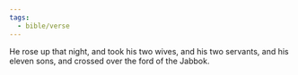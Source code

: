 ```yaml
---
tags:
  - bible/verse
---
```

He rose up that night, and took his two wives, and his two servants, and his eleven sons, and crossed over the ford of the Jabbok.